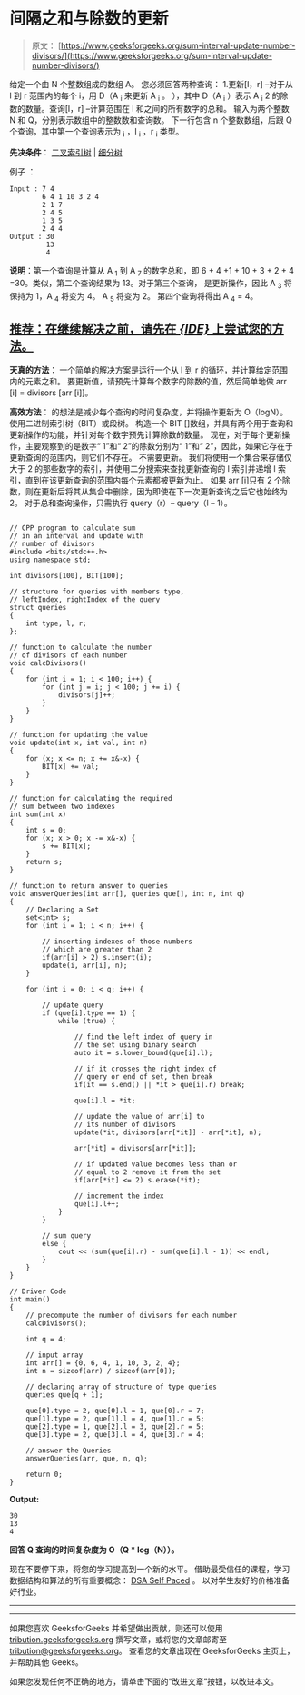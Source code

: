 # 间隔之和与除数的更新

> 原文： [https://www.geeksforgeeks.org/sum-interval-update-number-divisors/](https://www.geeksforgeeks.org/sum-interval-update-number-divisors/)

给定一个由 N 个整数组成的数组 A。 您必须回答两种查询：
1.更新[l，r] –对于从 l 到 r 范围内的每个 i，用 D（A <sub>i</sub> 来更新 A <sub>i</sub> 。 ），其中 D（A <sub>i</sub> ）表示 A <sub>i</sub>
2 的除数的数量。查询[l，r] –计算范围在 l 和之间的所有数字的总和。
输入为两个整数 N 和 Q，分别表示数组中的整数数和查询数。 下一行包含 n 个整数数组，后跟 Q 个查询，其中第一个查询表示为 <sub>i</sub> ，l <sub>i</sub> ，r <sub>i</sub> 类型。

**先决条件**： [二叉索引树](https://www.geeksforgeeks.org/binary-indexed-tree-or-fenwick-tree-2/) | [细分树](https://www.geeksforgeeks.org/segment-tree-set-1-sum-of-given-range/)

例子 ：

```
Input : 7 4
        6 4 1 10 3 2 4
        2 1 7
        2 4 5
        1 3 5
        2 4 4
Output : 30
         13
         4

```

**说明**：第一个查询是计算从 A <sub>1</sub> 到 A <sub>7</sub> 的数字总和，即 6 + 4
+1 + 10 + 3 + 2 + 4 =30。类似，第二个查询结果为 13。对于第三个查询，
是更新操作，因此 A <sub>3</sub> 将保持为 1，A <sub>4</sub> 将变为 4。 A <sub>5</sub> 将变为 2。
第四个查询将得出 A <sub>4</sub> = 4。

## [推荐：在继续解决之前，请先在 ***<u>{IDE}</u>*** 上尝试您的方法。](https://ide.geeksforgeeks.org/)

**天真的方法**：
一个简单的解决方案是运行一个从 l 到 r 的循环，并计算给定范围内的元素之和。 要更新值，请预先计算每个数字的除数的值，然后简单地做 arr [i] = divisors [arr [i]]。

**高效方法**：
的想法是减少每个查询的时间复杂度，并将操作更新为 O（logN）。 使用二进制索引树（BIT）或段树。 构造一个 BIT []数组，并具有两个用于查询和更新操作的功能，并针对每个数字预先计算除数的数量。 现在，对于每个更新操作，主要观察到的是数字“ 1”和“ 2”的除数分别为“ 1”和“ 2”，因此，如果它存在于更新查询的范围内，则它们不存在。 不需要更新。 我们将使用一个集合来存储仅大于 2 的那些数字的索引，并使用二分搜索来查找更新查询的 l 索引并递增 l 索引，直到在该更新查询的范围内每个元素都被更新为止。 如果 arr [i]只有 2 个除数，则在更新后将其从集合中删除，因为即使在下一次更新查询之后它也始终为 2。 对于总和查询操作，只需执行 query（r）– query（l – 1）。

```

// CPP program to calculate sum  
// in an interval and update with 
// number of divisors 
#include <bits/stdc++.h> 
using namespace std; 

int divisors[100], BIT[100]; 

// structure for queries with members type,  
// leftIndex, rightIndex of the query 
struct queries 
{ 
    int type, l, r; 
}; 

// function to calculate the number  
// of divisors of each number 
void calcDivisors() 
{ 
    for (int i = 1; i < 100; i++) { 
        for (int j = i; j < 100; j += i) { 
            divisors[j]++;  
        } 
    } 
} 

// function for updating the value 
void update(int x, int val, int n) 
{ 
    for (x; x <= n; x += x&-x) { 
        BIT[x] += val; 
    } 
} 

// function for calculating the required  
// sum between two indexes 
int sum(int x) 
{ 
    int s = 0; 
    for (x; x > 0; x -= x&-x) { 
        s += BIT[x];  
    } 
    return s; 
} 

// function to return answer to queries 
void answerQueries(int arr[], queries que[], int n, int q) 
{ 
    // Declaring a Set 
    set<int> s; 
    for (int i = 1; i < n; i++) { 

        // inserting indexes of those numbers  
        // which are greater than 2 
        if(arr[i] > 2) s.insert(i); 
        update(i, arr[i], n); 
    } 

    for (int i = 0; i < q; i++) { 

        // update query 
        if (que[i].type == 1) {  
            while (true) { 

                // find the left index of query in  
                // the set using binary search 
                auto it = s.lower_bound(que[i].l); 

                // if it crosses the right index of  
                // query or end of set, then break 
                if(it == s.end() || *it > que[i].r) break; 

                que[i].l = *it; 

                // update the value of arr[i] to  
                // its number of divisors 
                update(*it, divisors[arr[*it]] - arr[*it], n); 

                arr[*it] = divisors[arr[*it]]; 

                // if updated value becomes less than or  
                // equal to 2 remove it from the set 
                if(arr[*it] <= 2) s.erase(*it); 

                // increment the index 
                que[i].l++; 
            } 
        } 

        // sum query 
        else { 
            cout << (sum(que[i].r) - sum(que[i].l - 1)) << endl; 
        } 
    } 
} 

// Driver Code 
int main()  
{ 
    // precompute the number of divisors for each number 
    calcDivisors();  

    int q = 4; 

    // input array 
    int arr[] = {0, 6, 4, 1, 10, 3, 2, 4}; 
    int n = sizeof(arr) / sizeof(arr[0]); 

    // declaring array of structure of type queries 
    queries que[q + 1];  

    que[0].type = 2, que[0].l = 1, que[0].r = 7; 
    que[1].type = 2, que[1].l = 4, que[1].r = 5; 
    que[2].type = 1, que[2].l = 3, que[2].r = 5; 
    que[3].type = 2, que[3].l = 4, que[3].r = 4; 

    // answer the Queries 
    answerQueries(arr, que, n, q); 

    return 0; 
} 

```

**Output:**

```
30
13
4

```

**回答 Q 查询的时间复杂度为 O（Q * log（N））。**

现在不要停下来，将您的学习提高到一个新的水平。 借助最受信任的课程，学习数据结构和算法的所有重要概念： [DSA Self Paced](https://practice.geeksforgeeks.org/courses/dsa-self-paced?utm_source=geeksforgeeks&utm_medium=article&utm_campaign=gfg_article_dsa_content_bottom) 。 以对学生友好的价格准备好行业。

* * *

* * *

如果您喜欢 GeeksforGeeks 并希望做出贡献，则还可以使用 [tribution.geeksforgeeks.org](https://contribute.geeksforgeeks.org/) 撰写文章，或将您的文章邮寄至 tribution@geeksforgeeks.org。 查看您的文章出现在 GeeksforGeeks 主页上，并帮助其他 Geeks。

如果您发现任何不正确的地方，请单击下面的“改进文章”按钮，以改进本文。